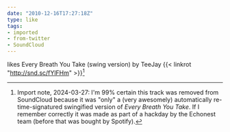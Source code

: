 ```yaml
---
date: "2010-12-16T17:27:18Z"
type: like
tags:
- imported
- from-twitter
- SoundCloud
---
```

likes Every Breath You Take \(swing version\) by TeeJay {{< linkrot "http://snd.sc/fYlFHm" >}}[^1]

[^1]: Import note, 2024-03-27: I'm 99% certain this track was removed from SoundCloud because it was "only" a (very awesomely) automatically re-time-signatured swingified version of _Every Breath You Take_. If I remember correctly it was made as part of a hackday by the Echonest team (before that was bought by Spotify).
